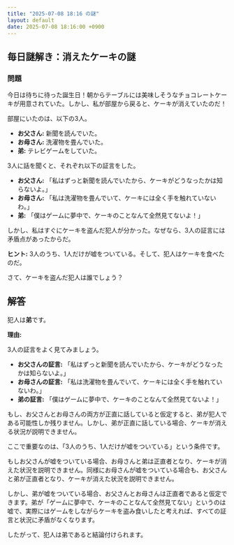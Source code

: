 ```yaml
---
title: "2025-07-08 18:16 の謎"
layout: default
date: 2025-07-08 18:16:00 +0900
---
```

## 毎日謎解き：消えたケーキの謎

### 問題

今日は待ちに待った誕生日！朝からテーブルには美味しそうなチョコレートケーキが用意されていた。しかし、私が部屋から戻ると、ケーキが消えていたのだ！

部屋にいたのは、以下の3人。

*   **お父さん:** 新聞を読んでいた。
*   **お母さん:** 洗濯物を畳んでいた。
*   **弟:** テレビゲームをしていた。

3人に話を聞くと、それぞれ以下の証言をした。

*   **お父さん:** 「私はずっと新聞を読んでいたから、ケーキがどうなったかは知らないよ。」
*   **お母さん:** 「私は洗濯物を畳んでいて、ケーキには全く手を触れていないわ。」
*   **弟:** 「僕はゲームに夢中で、ケーキのことなんて全然見てないよ！」

しかし、私はすぐにケーキを盗んだ犯人が分かった。なぜなら、3人の証言には矛盾点があったからだ。

**ヒント:** 3人のうち、1人だけが嘘をついている。そして、犯人はケーキを食べたのだ。

さて、ケーキを盗んだ犯人は誰でしょう？

## 解答

犯人は**弟**です。

**理由:**

3人の証言をよく見てみましょう。

*   **お父さんの証言:** 「私はずっと新聞を読んでいたから、ケーキがどうなったかは知らないよ。」
*   **お母さんの証言:** 「私は洗濯物を畳んでいて、ケーキには全く手を触れていないわ。」
*   **弟の証言:** 「僕はゲームに夢中で、ケーキのことなんて全然見てないよ！」

もし、お父さんとお母さんの両方が正直に話していると仮定すると、弟が犯人である可能性しか残りません。しかし、弟が正直に話している場合、ケーキが消える状況が説明できません。

ここで重要なのは、「3人のうち、1人だけが嘘をついている」という条件です。

もしお父さんが嘘をついている場合、お母さんと弟は正直者となり、ケーキが消えた状況を説明できません。同様にお母さんが嘘をついている場合も、お父さんと弟が正直者となり、ケーキが消えた状況を説明できません。

しかし、弟が嘘をついている場合、お父さんとお母さんは正直者であると仮定できます。弟が「ゲームに夢中で、ケーキのことなんて全然見てない」というのは嘘で、実際にはゲームをしながらケーキを盗み食いしたと考えれば、すべての証言と状況に矛盾がなくなります。

したがって、犯人は弟であると結論付けられます。
